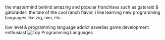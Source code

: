 the mastermind behind amazing and popular franchises such as gatoraid & gatoraider: the tale of the cool ranch flavor, i like learning new programming languages like zig, nim, etc.

low level & programming language addict aswellas game development enthusiast
<image src="https://github-readme-stats.vercel.app/api/top-langs/?username=csharpdf&theme=tokyonight&layout=compact&langs_count=10&exclude_repo=csharpdf.github.io" alt="Top Programming Languages"></image>
